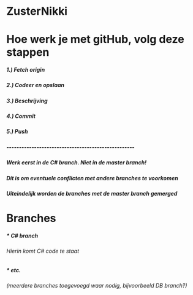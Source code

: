 # ZusterNikki

# Hoe werk je met gitHub, volg deze stappen
##### 1.) Fetch origin
##### 2.) Codeer en opslaan
##### 3.) Beschrijving
##### 4.) Commit
##### 5.) Push
#####  ---------------------------------------------------
##### Werk eerst in de C# branch. Niet in de master branch!
##### Dit is om eventuele conflicten met andere branches te voorkomen
##### Uiteindelijk worden de branches met de master branch gemerged

# Branches
##### * C# branch
###### Hierin komt C# code te staat
##### * etc. 
###### (meerdere branches toegevoegd waar nodig, bijvoorbeeld DB branch?)
